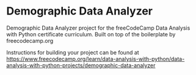 # Demographic Data Analyzer

Demographic Data Analyzer project for the freeCodeCamp Data Analysis with Python certificate curriculum. Built on top of the boilerplate by freecodecamp.org

Instructions for building your project can be found at https://www.freecodecamp.org/learn/data-analysis-with-python/data-analysis-with-python-projects/demographic-data-analyzer
